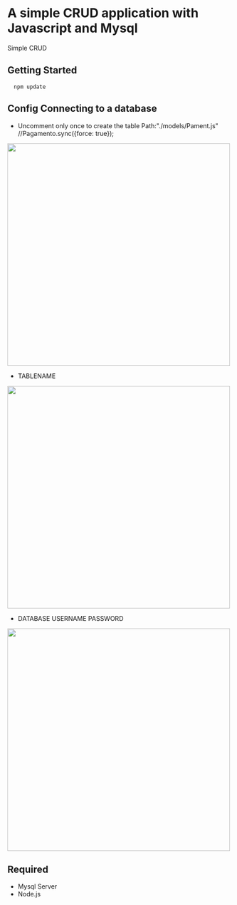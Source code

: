 # A simple CRUD application with Javascript and Mysql 
Simple CRUD

## Getting Started
   
      npm update
      
## Config Connecting to a database

* Uncomment only once to create the table Path:"./models/Pament.js"
  //Pagamento.sync({force: true});
  


<div>
   <img style="width:500px;" src="https://user-images.githubusercontent.com/101071189/191123075-3a63a3d1-5e7c-4e38-b84b-8e9c2ef164af.png">
</div>



* TABLENAME

<div>
   <img style="width:500px;" src="https://user-images.githubusercontent.com/101071189/191123075-3a63a3d1-5e7c-4e38-b84b-8e9c2ef164af.png">
</div>







* DATABASE USERNAME PASSWORD


<div>
   <img style="width:500px;" src="https://user-images.githubusercontent.com/101071189/191133187-2b161faa-0909-4eb6-8d87-7576eefb7232.png">
</div>



      
 



## Required
* Mysql Server 
* Node.js
 
 
 

    
    
    
    

